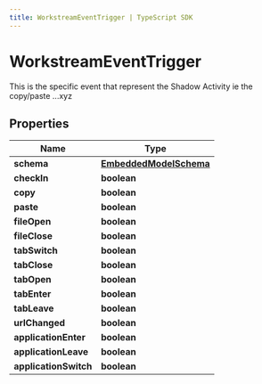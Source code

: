 ```yaml
---
title: WorkstreamEventTrigger | TypeScript SDK
---
```



# WorkstreamEventTrigger

This is the specific event that represent the Shadow Activity ie the copy/paste ...xyz

## Properties

Name | Type
------------ | -------------
**schema** | [**EmbeddedModelSchema**](EmbeddedModelSchema)
**checkIn** | **boolean**
**copy** | **boolean**
**paste** | **boolean**
**fileOpen** | **boolean**
**fileClose** | **boolean**
**tabSwitch** | **boolean**
**tabClose** | **boolean**
**tabOpen** | **boolean**
**tabEnter** | **boolean**
**tabLeave** | **boolean**
**urlChanged** | **boolean**
**applicationEnter** | **boolean**
**applicationLeave** | **boolean**
**applicationSwitch** | **boolean**



